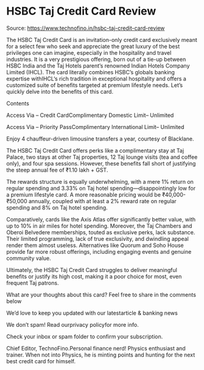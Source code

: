 # HSBC Taj Credit Card Review

Source: https://www.technofino.in/hsbc-taj-credit-card-review

The HSBC Taj Credit Card is an invitation-only credit card exclusively meant for a select few who seek and appreciate the great luxury of the best privileges one can imagine, especially in the hospitality and travel industries. It is a very prestigious offering, born out of a tie-up between HSBC India and the Taj Hotels parent’s renowned Indian Hotels Company Limited (IHCL). The card literally combines HSBC’s globals banking expertise withIHCL‘s rich tradition in exceptional hospitality and offers a customized suite of benefits targeted at premium lifestyle needs. Let’s quickly delve into the benefits of this card.

Contents

Access Via – Credit CardComplimentary Domestic Limit– Unlimited

Access Via – Priority PassComplimentary International Limit– Unlimited

Enjoy 4 chauffeur-driven limousine transfers a year, courtesy of Blacklane.

The HSBC Taj Credit Card offers perks like a complimentary stay at Taj Palace, two stays at other Taj properties, 12 Taj lounge visits (tea and coffee only), and four spa sessions. However, these benefits fall short of justifying the steep annual fee of ₹1.10 lakh + GST.

The rewards structure is equally underwhelming, with a mere 1% return on regular spending and 3.33% on Taj hotel spending—disappointingly low for a premium lifestyle card. A more reasonable pricing would be ₹40,000-₹50,000 annually, coupled with at least a 2% reward rate on regular spending and 8% on Taj hotel spending.

Comparatively, cards like the Axis Atlas offer significantly better value, with up to 10% in air miles for hotel spending. Moreover, the Taj Chambers and Oberoi Belvedere memberships, touted as exclusive perks, lack substance. Their limited programming, lack of true exclusivity, and dwindling appeal render them almost useless. Alternatives like Quorum and Soho House provide far more robust offerings, including engaging events and genuine community value.

Ultimately, the HSBC Taj Credit Card struggles to deliver meaningful benefits or justify its high cost, making it a poor choice for most, even frequent Taj patrons.

What are your thoughts about this card? Feel free to share in the comments below

We’d love to keep you updated with our latestarticle & banking news

We don’t spam! Read ourprivacy policyfor more info.

Check your inbox or spam folder to confirm your subscription.

Chief Editor, TechnoFino.Personal finance nerd! Physics enthusiast and trainer. When not into Physics, he is minting points and hunting for the next best credit card for himself.